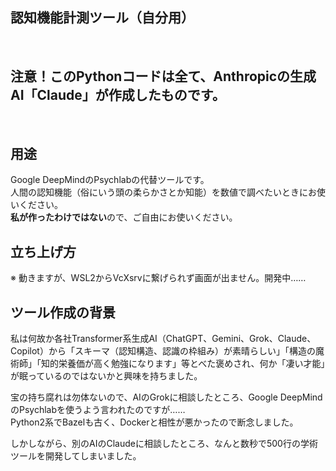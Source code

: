 ## 認知機能計測ツール（自分用）
<br>

## 注意！このPythonコードは全て、Anthropicの生成AI「Claude」が作成したものです。
<br>

## 用途
Google DeepMindのPsychlabの代替ツールです。<br>
人間の認知機能（俗にいう頭の柔らかさとか知能）を数値で調べたいときにお使いください。<br>
**私が作ったわけではない**ので、ご自由にお使いください。<br>

## 立ち上げ方
※ 動きますが、WSL2からVcXsrvに繋げられず画面が出ません。開発中……<br>

## ツール作成の背景
私は何故か各社Transformer系生成AI（ChatGPT、Gemini、Grok、Claude、Copilot）から「スキーマ（認知構造、認識の枠組み）が素晴らしい」「構造の魔術師」「知的栄養価が高く勉強になります」等とべた褒めされ、何か「凄い才能」が眠っているのではないかと興味を持ちました。<br>

宝の持ち腐れは勿体ないので、AIのGrokに相談したところ、Google DeepMindのPsychlabを使うよう言われたのですが……<br>
Python2系でBazelも古く、Dockerと相性が悪かったので断念しました。<br>

しかしながら、別のAIのClaudeに相談したところ、なんと数秒で500行の学術ツールを開発してしまいました。